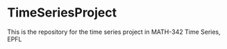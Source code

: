 # TimeSeriesProject
This is the repository for the time series project in MATH-342 Time Series, EPFL
